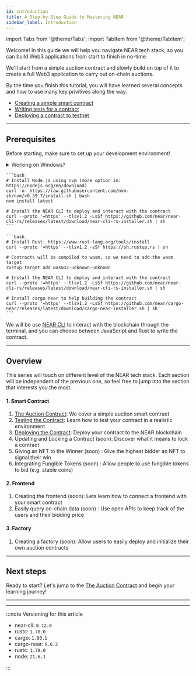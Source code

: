 ```yaml
---
id: introduction
title: A Step-by-Step Guide to Mastering NEAR
sidebar_label: Introduction
---
```


import Tabs from '@theme/Tabs';
import TabItem from '@theme/TabItem';

Welcome! In this guide we will help you navigate NEAR tech stack, so you can build Web3 applications from start to finish in no-time.

We'll start from a simple auction contract and slowly build on top of it to create a full Web3 application to carry out on-chain auctions.

By the time you finish this tutorial, you will have learned several concepts and how to use many key privitives along the way:

- [Creating a simple smart contract](./1.1-basic.md)
- [Writing tests for a contract](./1.2-testing.md)
- [Deploying a contract to testnet](./1.3-deploy.md)

<!-- - [Locking a contract](./2-locking.md)
- [Making cross-contract calls](./3-nft.md#transferring-the-nft-to-the-winner)
- [Using Non-Fungible Tokens](./3-nft.md)
- [Using Fungible Tokens](./4-ft.md) 
- [Creating a frontend to interact with the contract](./5-frontend.md)
- [Using an indexing API to keep track of the contract's activity](./6-indexing.md)
- [Modifying a contract factory to deploy your own contracts](./7-factory.md) -->

---

## Prerequisites

Before starting, make sure to set up your development environment! 

<details>
<summary>Working on Windows?</summary>

  See our blog post [getting started on NEAR using Windows](/blog/getting-started-on-windows) for a step-by-step guide on how to setup WSL and your environment

</details>

<Tabs groupId="code-tabs">
  <TabItem value="js" label="🌐 JavaScript">

    ```bash
    # Install Node.js using nvm (more option in: https://nodejs.org/en/download)
    curl -o- https://raw.githubusercontent.com/nvm-sh/nvm/v0.39.7/install.sh | bash
    nvm install latest

    # Install the NEAR CLI to deploy and interact with the contract
    curl --proto '=https' --tlsv1.2 -LsSf https://github.com/near/near-cli-rs/releases/latest/download/near-cli-rs-installer.sh | sh
    ```

  </TabItem>

  <TabItem value="rust" label="🦀 Rust">

    ```bash
    # Install Rust: https://www.rust-lang.org/tools/install
    curl --proto '=https' --tlsv1.2 -sSf https://sh.rustup.rs | sh

    # Contracts will be compiled to wasm, so we need to add the wasm target
    rustup target add wasm32-unknown-unknown

    # Install the NEAR CLI to deploy and interact with the contract
    curl --proto '=https' --tlsv1.2 -LsSf https://github.com/near/near-cli-rs/releases/latest/download/near-cli-rs-installer.sh | sh

    # Install cargo near to help building the contract
    curl --proto '=https' --tlsv1.2 -LsSf https://github.com/near/cargo-near/releases/latest/download/cargo-near-installer.sh | sh
    ```

  </TabItem>

</Tabs>

We will be use [NEAR CLI](../../4.tools/cli.md) to interact with the blockchain through the terminal, and you can choose between JavaScript and Rust to write the contract.

---

## Overview

This series will touch on different level of the NEAR tech stack. Each section will be independent of the previous one, so feel free to jump into the section that interests you the most.

#### 1. Smart Contract
1. [The Auction Contract](./1.1-basic.md): We cover a simple auction smart contract                      
2. [Testing the Contract](./1.2-testing.md): Learn how to test your contract in a realistic environment
3. [Deploying the Contract](./1.3-deploy.md): Deploy your contract to the NEAR blockchain
4. Updating and Locking a Contract (soon): Discover what it means to lock a contract                     
5. Giving an NFT to the Winner (soon) : Give the highest bidder an NFT to signal their win            
6. Integrating Fungible Tokens (soon) : Allow people to use fungible tokens to bid (e.g. stable coins)

#### 2. Frontend

1. Creating the frontend (soon): Lets learn how to connect a frontend with your smart contract
2. Easily query on-chain data (soon) : Use open APIs to keep track of the users and their bidding price

#### 3. Factory
1. Creating a factory (soon): Allow users to easily deploy and initialize their own auction contracts

---

## Next steps

Ready to start? Let's jump to the [The Auction Contract](./1.1-basic.md) and begin your learning journey!

---

---

:::note Versioning for this article

- near-cli: `0.12.0`
- rustc: `1.78.0`
- cargo: `1.80.1`
- cargo-near: `0.6.2`
- rustc: `1.78.0`
- node: `21.6.1`
        
:::